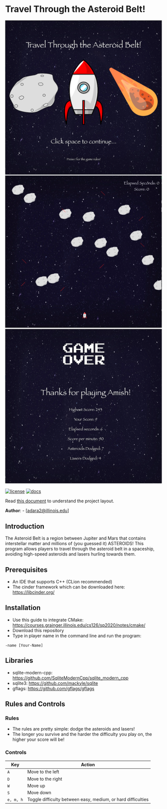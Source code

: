 # Travel Through the Asteroid Belt!


![Alt text](assets/titlescreen.png)
![Alt text](assets/playingscreen.jpeg)
![Alt text](assets/gameover.png)


[![license](https://img.shields.io/badge/license-MIT-green)](LICENSE)
[![docs](https://img.shields.io/badge/docs-yes-brightgreen)](docs/README.md)

Read [this document](https://cliutils.gitlab.io/modern-cmake/chapters/basics/structure.html) to understand the project
layout.

**Author**: - [adara2@illinois.edu]

## Introduction
The Asteroid Belt is a region between Jupiter and Mars that
contains interstellar matter and millions of (you guessed it)
ASTEROIDS! This program allows players to travel through the 
asteroid belt in a spaceship, avoiding high-speed asteroids 
and lasers hurling towards them.
## Prerequisites
- An IDE that supports C++ (CLion recommended) 
- The cinder framework which can be downloaded here: https://libcinder.org/

## Installation
- Use this guide to integrate CMake: https://courses.grainger.illinois.edu/cs126/sp2020/notes/cmake/
- Download this repository
- Type in player name in the command line and run the program:
```console
-name [Your-Name]
```


## Libraries
- sqlite-modern-cpp: https://github.com/SqliteModernCpp/sqlite_modern_cpp
- sqlite3: https://github.com/mackyle/sqlite
- gflags: https://github.com/gflags/gflags

## Rules and Controls
### Rules
- The rules are pretty simple: dodge the asteroids and lasers!
- The longer you survive and the harder the difficulty you play on, the higher your score will be!


### Controls
| Key       | Action                                                      |
|---------- |-------------------------------------------------------------|
| `A`       | Move to the left                                           |
| `D`       | Move to the right                                            |
| `W` | Move up                                                        |
| `S`       | Move down                                          |
| `e, m, h` | Toggle difficulty between easy, medium, or hard difficulties  |


